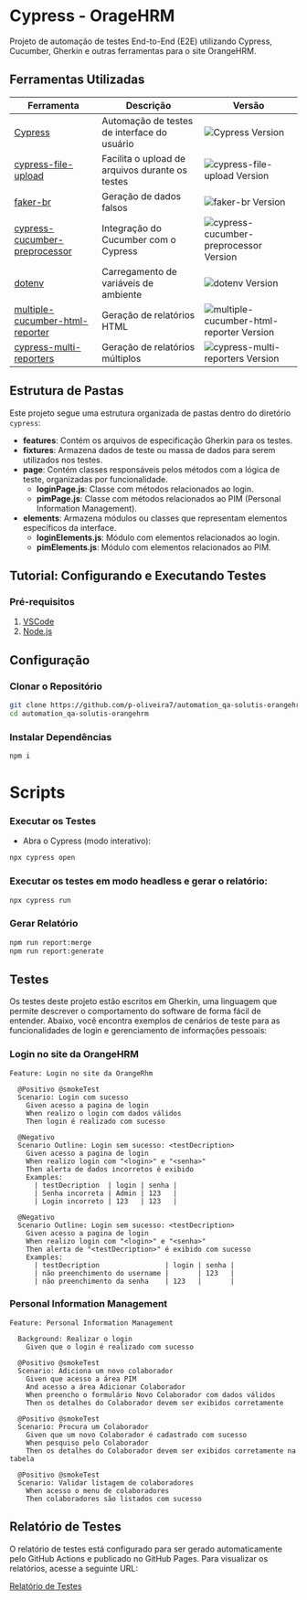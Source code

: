 # Cypress - OrageHRM

Projeto de automação de testes End-to-End (E2E) utilizando Cypress, Cucumber, Gherkin e outras ferramentas para o site OrangeHRM.

## Ferramentas Utilizadas

| Ferramenta | Descrição | Versão |
|------------|-----------|--------|
| [Cypress](https://www.npmjs.com/package/cypress) | Automação de testes de interface do usuário | ![Cypress Version](https://img.shields.io/badge/cypress-v13.3.1-brightgreen) |
| [cypress-file-upload](https://www.npmjs.com/package/cypress-file-upload) | Facilita o upload de arquivos durante os testes | ![cypress-file-upload Version](https://img.shields.io/badge/cypress--file--upload-v5.0.8-brightgreen) |
| [faker-br](https://www.npmjs.com/package/faker-br) | Geração de dados falsos | ![faker-br Version](https://img.shields.io/badge/faker--br-v0.4.1-brightgreen) |
| [cypress-cucumber-preprocessor](https://www.npmjs.com/package/cypress-cucumber-preprocessor) | Integração do Cucumber com o Cypress | ![cypress-cucumber-preprocessor Version](https://img.shields.io/badge/cypress--cucumber--preprocessor-v4.3.1-brightgreen) |
| [dotenv](https://www.npmjs.com/package/dotenv) | Carregamento de variáveis de ambiente | ![dotenv Version](https://img.shields.io/badge/dotenv-v16.3.1-brightgreen) |
| [multiple-cucumber-html-reporter](https://www.npmjs.com/package/multiple-cucumber-html-reporter) | Geração de relatórios HTML | ![multiple-cucumber-html-reporter Version](https://img.shields.io/badge/multiple--cucumber--html--reporter-v3.5.0-brightgreen) |
| [cypress-multi-reporters](https://www.npmjs.com/package/cypress-multi-reporters) | Geração de relatórios múltiplos | ![cypress-multi-reporters Version](https://img.shields.io/badge/cypress--multi--reporters-v1.6.3-brightgreen) |

## Estrutura de Pastas
Este projeto segue uma estrutura organizada de pastas dentro do diretório `cypress`:

- **features**: Contém os arquivos de especificação Gherkin para os testes.
- **fixtures**: Armazena dados de teste ou massa de dados para serem utilizados nos testes.
- **page**: Contém classes responsáveis pelos métodos com a lógica de teste, organizadas por funcionalidade.
  - **loginPage.js**: Classe com métodos relacionados ao login.
  - **pimPage.js**: Classe com métodos relacionados ao PIM (Personal Information Management).
- **elements**: Armazena módulos ou classes que representam elementos específicos da interface.
  - **loginElements.js**: Módulo com elementos relacionados ao login.
  - **pimElements.js**: Módulo com elementos relacionados ao PIM.

## Tutorial: Configurando e Executando Testes

### Pré-requisitos
1. [VSCode](https://code.visualstudio.com/)
2. [Node.js](https://nodejs.org/)

## Configuração

### Clonar o Repositório
```bash
git clone https://github.com/p-oliveira7/automation_qa-solutis-orangehrm.git
cd automation_qa-solutis-orangehrm
```
### Instalar Dependências
```bash
npm i
```
# Scripts
### Executar os Testes
- Abra o Cypress (modo interativo):
```bash
npx cypress open
```
### Executar os testes em modo headless e gerar o relatório:

```bash
npx cypress run
```
### Gerar Relatório

```bash
npm run report:merge
npm run report:generate
```
## Testes

Os testes deste projeto estão escritos em Gherkin, uma linguagem que permite descrever o comportamento do software de forma fácil de entender. Abaixo, você encontra exemplos de cenários de teste para as funcionalidades de login e gerenciamento de informações pessoais:

### Login no site da OrangeHRM
```gherkin
Feature: Login no site da OrangeRhm

  @Positivo @smokeTest
  Scenario: Login com sucesso
    Given acesso a pagina de login
    When realizo o login com dados válidos
    Then login é realizado com sucesso

  @Negativo
  Scenario Outline: Login sem sucesso: <testDecription>
    Given acesso a pagina de login
    When realizo login com "<login>" e "<senha>"
    Then alerta de dados incorretos é exibido
    Examples:
      | testDecription  | login | senha |
      | Senha incorreta | Admin | 123   |
      | Login incorreto | 123   | 123   |

  @Negativo
  Scenario Outline: Login sem sucesso: <testDecription>
    Given acesso a pagina de login
    When realizo login com "<login>" e "<senha>"
    Then alerta de "<testDecription>" é exibido com sucesso
    Examples:
      | testDecription                | login | senha |
      | não preenchimento do username |       | 123   |
      | não preenchimento da senha    | 123   |       |

```
### Personal Information Management
```gherkin
Feature: Personal Information Management

  Background: Realizar o login
    Given que o login é realizado com sucesso

  @Positivo @smokeTest
  Scenario: Adiciona um novo colaborador
    Given que acesso a área PIM
    And acesso a área Adicionar Colaborador
    When preencho o formulário Novo Colaborador com dados válidos
    Then os detalhes do Colaborador devem ser exibidos corretamente
    
  @Positivo @smokeTest
  Scenario: Procura um Colaborador
    Given que um novo Colaborador é cadastrado com sucesso
    When pesquiso pelo Colaborador
    Then os detalhes do Colaborador devem ser exibidos corretamente na tabela

  @Positivo @smokeTest
  Scenario: Validar listagem de colaboradores
    When acesso o menu de colaboradores
    Then colaboradores são listados com sucesso
```
## Relatório de Testes

O relatório de testes está configurado para ser gerado automaticamente pelo GitHub Actions e publicado no GitHub Pages. Para visualizar os relatórios, acesse a seguinte URL:

[Relatório de Testes](https://p-oliveira7.github.io/automation_qa-solutis-orangehrm/)

